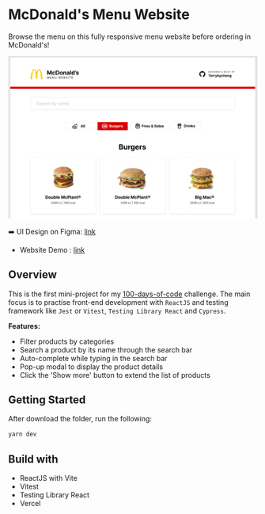 # McDonald's Menu Website

Browse the menu on this fully responsive menu website before ordering in McDonald's!

![demo-preview](public/mcdonald-preview.png)

➡️ UI Design on Figma: [link](https://www.figma.com/file/xOylO8RCruiwouwRfV08mu/McDonald-Food-Website?node-id=0%3A1&t=QHFgSVY3adgv5FAt-1)

- Website Demo : [link](https://mcdonalds-menu-web.vercel.app/)

## Overview

This is the first mini-project for my [100-days-of-code](https://github.com/terryhycheng/100-days-of-code) challenge. The main focus is to practise front-end development with `ReactJS` and testing framework like `Jest` or `Vitest`, `Testing Library React` and `Cypress`.

**Features:**

- Filter products by categories
- Search a product by its name through the search bar
- Auto-complete while typing in the search bar
- Pop-up modal to display the product details
- Click the 'Show more' button to extend the list of products

## Getting Started

After download the folder, run the following:

```sh
yarn dev
```

## Build with

- ReactJS with Vite
- Vitest
- Testing Library React
- Vercel
